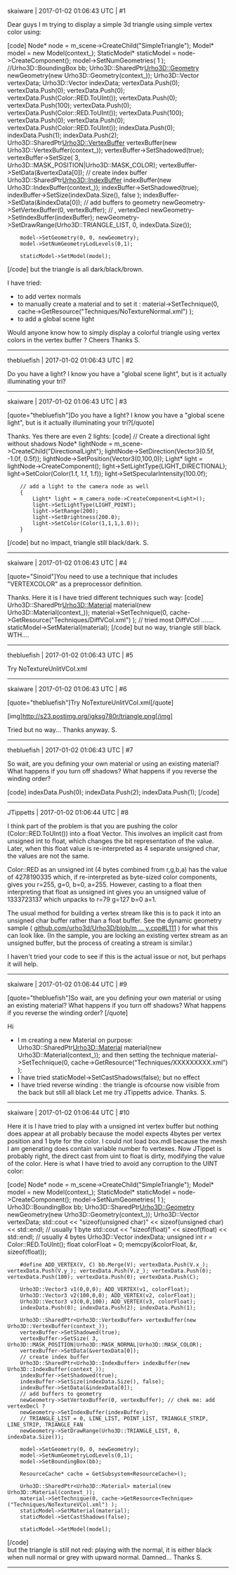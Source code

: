 skaiware | 2017-01-02 01:06:43 UTC | #1

Dear guys
I m trying to display a simple 3d triangle using simple vertex color using:

[code]
        Node* node = m_scene->CreateChild("SimpleTriangle");
        Model* model = new Model(context_);
        StaticModel* staticModel = node->CreateComponent<StaticModel>();
        model->SetNumGeometries( 1 );
        //Urho3D::BoundingBox bb;
        Urho3D::SharedPtr<Urho3D::Geometry> newGeometry(new Urho3D::Geometry(context_));
        Urho3D::Vector<float> vertexData;
        Urho3D::Vector<unsigned short> indexData;
        vertexData.Push(0); vertexData.Push(0); vertexData.Push(0);  vertexData.Push(Color::RED.ToUInt());
        vertexData.Push(0); vertexData.Push(100); vertexData.Push(0); vertexData.Push(Color::RED.ToUInt());
        vertexData.Push(100); vertexData.Push(0); vertexData.Push(0); vertexData.Push(Color::RED.ToUInt());
        indexData.Push(0); indexData.Push(1); indexData.Push(2);
        Urho3D::SharedPtr<Urho3D::VertexBuffer> vertexBuffer(new Urho3D::VertexBuffer(context_));
        vertexBuffer->SetShadowed(true);
        vertexBuffer->SetSize( 3, Urho3D::MASK_POSITION|Urho3D::MASK_COLOR);
        vertexBuffer->SetData(&vertexData[0]);
        // create index buffer
        Urho3D::SharedPtr<Urho3D::IndexBuffer> indexBuffer(new Urho3D::IndexBuffer(context_));
        indexBuffer->SetShadowed(true);
        indexBuffer->SetSize(indexData.Size(), false );
        indexBuffer->SetData(&indexData[0]);
        // add buffers to geometry
        newGeometry->SetVertexBuffer(0, vertexBuffer); // , vertexDecl
        newGeometry->SetIndexBuffer(indexBuffer);
        newGeometry->SetDrawRange(Urho3D::TRIANGLE_LIST, 0, indexData.Size());

        model->SetGeometry(0, 0, newGeometry);
        model->SetNumGeometryLodLevels(0,1);

        staticModel->SetModel(model);
[/code]
but the triangle is all dark/black/brown.

I have tried:
- to add vertex normals
- to manually create a material and to set it : material->SetTechnique(0, cache->GetResource<Technique>("Techniques/NoTextureNormal.xml") );
- to add a global scene light

Would anyone know how to simply display a colorful triangle using vertex colors in the vertex buffer ?
Cheers
Thanks
S.

-------------------------

thebluefish | 2017-01-02 01:06:43 UTC | #2

Do you have a light? I know you have a "global scene light", but is it actually illuminating your tri?

-------------------------

skaiware | 2017-01-02 01:06:43 UTC | #3

[quote="thebluefish"]Do you have a light? I know you have a "global scene light", but is it actually illuminating your tri?[/quote]

Thanks. 
Yes there are even 2 lights:
[code]
        // Create a directional light without shadows
        Node* lightNode = m_scene->CreateChild("DirectionalLight");
        lightNode->SetDirection(Vector3(0.5f, -1.0f, 0.5f));
        lightNode->SetPosition(Vector3(0,100,0));
        Light* light = lightNode->CreateComponent<Light>();
        light->SetLightType(LIGHT_DIRECTIONAL);
        light->SetColor(Color(1.f, 1.f, 1.f));
        light->SetSpecularIntensity(100.0f);

        // add a light to the camera node as well
        {
            Light* light = m_camera_node->CreateComponent<Light>();
            light->SetLightType(LIGHT_POINT);
            light->SetRange(200);
            light->SetBrightness(200.0);
            light->SetColor(Color(1,1,1,1.0));
        }
[/code]
but no impact, triangle still black/dark.
S.

-------------------------

skaiware | 2017-01-02 01:06:43 UTC | #4

[quote="Sinoid"]You need to use a technique that includes "VERTEXCOLOR" as a preprocessor definition.

Thanks.
Here it is I have tried different techniques such way:
[code]
        Urho3D::SharedPtr<Urho3D::Material> material(new Urho3D::Material(context_));
        material->SetTechnique(0, cache->GetResource<Technique>("Techniques/DiffVCol.xml") ); // tried most DiffVCol .......
        staticModel->SetMaterial(material);
[/code]
but no way, triangle still black.
WTH....

-------------------------

thebluefish | 2017-01-02 01:06:43 UTC | #5

Try NoTextureUnlitVCol.xml

-------------------------

skaiware | 2017-01-02 01:06:43 UTC | #6

[quote="thebluefish"]Try NoTextureUnlitVCol.xml[/quote]

[img]http://s23.postimg.org/igksg780r/triangle.png[/img]

Tried but no way... 
Thanks anyway.
S.

-------------------------

thebluefish | 2017-01-02 01:06:43 UTC | #7

So wait, are you defining your own material or using an existing material? What happens if you turn off shadows? What happens if you reverse the winding order?

[code]
indexData.Push(0); indexData.Push(2); indexData.Push(1);
[/code]

-------------------------

JTippetts | 2017-01-02 01:06:44 UTC | #8

I think part of the problem is that you are pushing the color (Color::RED.ToUInt()) into a float Vector. This involves an implicit cast from unsigned int to float, which changes the bit representation of the value. Later, when this float value is re-interpreted as 4 separate unsigned char, the values are not the same.

Color::RED as an unsigned int (4 bytes combined from r,g,b,a) has the value of 4278190335 which, if re-interpreted as byte-sized color components, gives you r=255, g=0, b=0, a=255. However, casting to a float then interpreting that float as unsigned int gives you an unsigned value of 1333723137 which unpacks to r=79 g=127 b=0 a=1.

The usual method for building a vertex stream like this is to pack it into an unsigned char buffer rather than a float buffer. See the dynamic geometry sample ( [github.com/urho3d/Urho3D/blob/m ... y.cpp#L111](https://github.com/urho3d/Urho3D/blob/master/Source/Samples/34_DynamicGeometry/DynamicGeometry.cpp#L111) ) for what this can look like. (In the sample, you are locking an existing vertex stream as an unsigned buffer, but the process of creating a stream is similar.)

I haven't tried your code to see if this is the actual issue or not, but perhaps it will help.

-------------------------

skaiware | 2017-01-02 01:06:44 UTC | #9

[quote="thebluefish"]So wait, are you defining your own material or using an existing material? What happens if you turn off shadows? What happens if you reverse the winding order?
[/quote]

Hi 
- I m creating a new Material on purpose:         
  Urho3D::SharedPtr<Urho3D::Material> material(new Urho3D::Material(context_));
  and then setting the technique material->SetTechnique(0, cache->GetResource<Technique>("Techniques/XXXXXXXXX.xml") ); 
- I have tried staticModel->SetCastShadows(false);  but no effect
- I have tried reverse winding : the triangle is ofcourse now visible from the back but still all black
Let me try JTippetts advice.
Thanks.
S.

-------------------------

skaiware | 2017-01-02 01:06:44 UTC | #10

Here it is I have tried to play with a unsigned int vertex buffer but nothing does appear at all probably because the model expects 4bytes per vertex position and 1 byte for the color. I could not load box.mdl because the mesh I am generating does contain variable number fo vertexes.
Now JTippet is probably right, the direct cast from uint to float is dirty, modifying the value of the color. 
Here is  what I have tried to avoid any corruption to the UINT color:

[code]
        Node* node = m_scene->CreateChild("SimpleTriangle");
        Model* model = new Model(context_);
        StaticModel* staticModel = node->CreateComponent<StaticModel>();
        model->SetNumGeometries( 1 );
        Urho3D::BoundingBox bb;
        Urho3D::SharedPtr<Urho3D::Geometry> newGeometry(new Urho3D::Geometry(context_));
        Urho3D::Vector<float> vertexData;
        std::cout << "sizeof(unsigned char)" << sizeof(unsigned char) <<  std::endl; // usually 1 byte
        std::cout << "sizeof(float)" << sizeof(float) <<  std::endl; // usually 4 bytes
        Urho3D::Vector<unsigned short> indexData;
        unsigned int r = Color::RED.ToUInt();
        float colorFloat = 0;
        memcpy(&colorFloat, &r, sizeof(float));

        #define ADD_VERTEX(V, C) bb.Merge(V); vertexData.Push(V.x_); vertexData.Push(V.y_); vertexData.Push(V.z_); vertexData.Push(0); vertexData.Push(100); vertexData.Push(0); vertexData.Push(C);

        Urho3D::Vector3 v1(0,0,0); ADD_VERTEX(v1, colorFloat);
        Urho3D::Vector3 v2(100,0,0); ADD_VERTEX(v2, colorFloat);
        Urho3D::Vector3 v3(0,0,100); ADD_VERTEX(v3, colorFloat);
        indexData.Push(0); indexData.Push(2); indexData.Push(1);

        Urho3D::SharedPtr<Urho3D::VertexBuffer> vertexBuffer(new Urho3D::VertexBuffer(context_));
        vertexBuffer->SetShadowed(true);
        vertexBuffer->SetSize( 3, Urho3D::MASK_POSITION|Urho3D::MASK_NORMAL|Urho3D::MASK_COLOR);
        vertexBuffer->SetData(&vertexData[0]);
        // create index buffer
        Urho3D::SharedPtr<Urho3D::IndexBuffer> indexBuffer(new Urho3D::IndexBuffer(context_));
        indexBuffer->SetShadowed(true);
        indexBuffer->SetSize(indexData.Size(), false);
        indexBuffer->SetData(&indexData[0]);
        // add buffers to geometry
        newGeometry->SetVertexBuffer(0, vertexBuffer); // chek me: add vertexDecl ?
        newGeometry->SetIndexBuffer(indexBuffer);
        // TRIANGLE_LIST = 0, LINE_LIST, POINT_LIST, TRIANGLE_STRIP, LINE_STRIP, TRIANGLE_FAN
        newGeometry->SetDrawRange(Urho3D::TRIANGLE_LIST, 0, indexData.Size());

        model->SetGeometry(0, 0, newGeometry);
        model->SetNumGeometryLodLevels(0,1);
        model->SetBoundingBox(bb);

        ResourceCache* cache = GetSubsystem<ResourceCache>();

        Urho3D::SharedPtr<Urho3D::Material> material(new Urho3D::Material(context_));
        material->SetTechnique(0, cache->GetResource<Technique>("Techniques/NoTextureVCol.xml") );
        staticModel->SetMaterial(material);
        staticModel->SetCastShadows(false);

        staticModel->SetModel(model);
[/code]  
but the triangle is still not red: playing with the normal, it is either black when null normal or grey with upward normal.
Damned...
Thanks
S.

-------------------------

